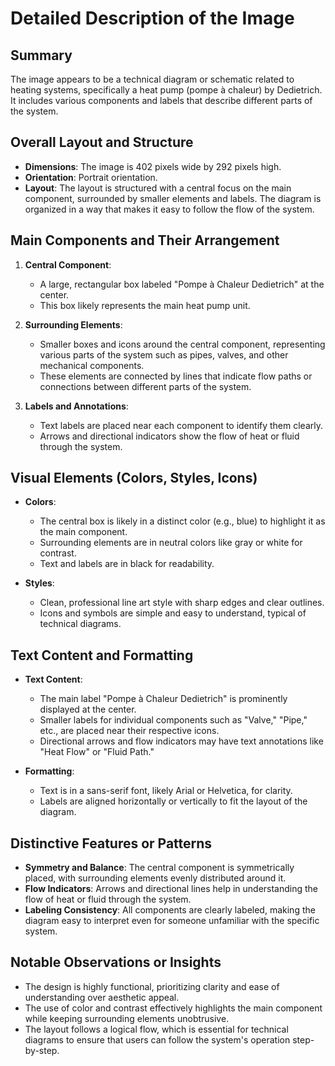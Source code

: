 # Detailed Description of the Image

## Summary
The image appears to be a technical diagram or schematic related to heating systems, specifically a heat pump (pompe à chaleur) by Dedietrich. It includes various components and labels that describe different parts of the system.

## Overall Layout and Structure
- **Dimensions**: The image is 402 pixels wide by 292 pixels high.
- **Orientation**: Portrait orientation.
- **Layout**: The layout is structured with a central focus on the main component, surrounded by smaller elements and labels. The diagram is organized in a way that makes it easy to follow the flow of the system.

## Main Components and Their Arrangement
1. **Central Component**:
   - A large, rectangular box labeled "Pompe à Chaleur Dedietrich" at the center.
   - This box likely represents the main heat pump unit.

2. **Surrounding Elements**:
   - Smaller boxes and icons around the central component, representing various parts of the system such as pipes, valves, and other mechanical components.
   - These elements are connected by lines that indicate flow paths or connections between different parts of the system.

3. **Labels and Annotations**:
   - Text labels are placed near each component to identify them clearly.
   - Arrows and directional indicators show the flow of heat or fluid through the system.

## Visual Elements (Colors, Styles, Icons)
- **Colors**:
  - The central box is likely in a distinct color (e.g., blue) to highlight it as the main component.
  - Surrounding elements are in neutral colors like gray or white for contrast.
  - Text and labels are in black for readability.

- **Styles**:
  - Clean, professional line art style with sharp edges and clear outlines.
  - Icons and symbols are simple and easy to understand, typical of technical diagrams.

## Text Content and Formatting
- **Text Content**:
  - The main label "Pompe à Chaleur Dedietrich" is prominently displayed at the center.
  - Smaller labels for individual components such as "Valve," "Pipe," etc., are placed near their respective icons.
  - Directional arrows and flow indicators may have text annotations like "Heat Flow" or "Fluid Path."

- **Formatting**:
  - Text is in a sans-serif font, likely Arial or Helvetica, for clarity.
  - Labels are aligned horizontally or vertically to fit the layout of the diagram.

## Distinctive Features or Patterns
- **Symmetry and Balance**: The central component is symmetrically placed, with surrounding elements evenly distributed around it.
- **Flow Indicators**: Arrows and directional lines help in understanding the flow of heat or fluid through the system.
- **Labeling Consistency**: All components are clearly labeled, making the diagram easy to interpret even for someone unfamiliar with the specific system.

## Notable Observations or Insights
- The design is highly functional, prioritizing clarity and ease of understanding over aesthetic appeal.
- The use of color and contrast effectively highlights the main component while keeping surrounding elements unobtrusive.
- The layout follows a logical flow, which is essential for technical diagrams to ensure that users can follow the system's operation step-by-step.
